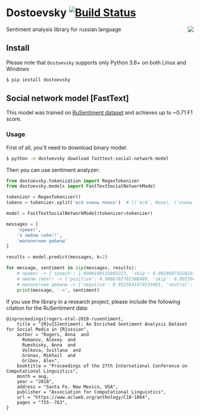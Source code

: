 # Dostoevsky [![Build Status](https://travis-ci.org/bureaucratic-labs/dostoevsky.svg?branch=master)](https://travis-ci.org/bureaucratic-labs/dostoevsky)

<img align="right" src="https://i.imgur.com/uLMWPuL.png">

Sentiment analysis library for russian language

## Install

Please note that `Dostoevsky` supports only Python 3.6+ on both Linux and Windows

```bash
$ pip install dostoevsky
```

## Social network model [FastText]

This model was trained on [RuSentiment dataset](https://github.com/text-machine-lab/rusentiment) and achieves up to ~0.71 F1 score.  

### Usage

First of all, you'll need to download binary model:

```bash
$ python -m dostoevsky download fasttext-social-network-model
```

Then you can use sentiment analyzer:

```python
from dostoevsky.tokenization import RegexTokenizer
from dostoevsky.models import FastTextSocialNetworkModel

tokenizer = RegexTokenizer()
tokens = tokenizer.split('всё очень плохо')  # [('всё', None), ('очень', None), ('плохо', None)]

model = FastTextSocialNetworkModel(tokenizer=tokenizer)

messages = [
    'привет',
    'я люблю тебя!!',
    'малолетние дебилы'
]

results = model.predict(messages, k=2)

for message, sentiment in zip(messages, results):
    # привет -> {'speech': 1.0000100135803223, 'skip': 0.0020607432816177607}
    # люблю тебя!! -> {'positive': 0.9886782765388489, 'skip': 0.005394937004894018}
    # малолетние дебилы -> {'negative': 0.9525841474533081, 'neutral': 0.13661839067935944}]
    print(message, '->', sentiment)
```

If you use the library in a research project, please include the following citation for the RuSentiment data:
```
@inproceedings{rogers-etal-2018-rusentiment,
    title = "{R}u{S}entiment: An Enriched Sentiment Analysis Dataset for Social Media in {R}ussian",
    author = "Rogers, Anna  and
      Romanov, Alexey  and
      Rumshisky, Anna  and
      Volkova, Svitlana  and
      Gronas, Mikhail  and
      Gribov, Alex",
    booktitle = "Proceedings of the 27th International Conference on Computational Linguistics",
    month = aug,
    year = "2018",
    address = "Santa Fe, New Mexico, USA",
    publisher = "Association for Computational Linguistics",
    url = "https://www.aclweb.org/anthology/C18-1064",
    pages = "755--763",
}

```
